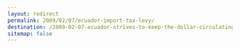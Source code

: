 ```yaml
---
layout: redirect
permalink: 2009/02/07/ecuador-import-tax-levy/
destination: /2009-02-07-ecuador-strives-to-keep-the-dollar-circulating
sitemap: false
---
```

